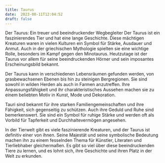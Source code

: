```yaml
---
title: Taurus
date:  2023-08-11T12:04:52
draft: false
---
```


Der Taurus: Ein treuer und beeindruckender Wegbegleiter
Der Taurus ist ein faszinierendes Tier und hat eine lange Geschichte. Diese mächtigen Kreaturen waren in vielen Kulturen ein Symbol für Stärke, Ausdauer und Anmut. Auch in der griechischen Mythologie spielten sie eine wichtige Rolle, besonders im Kampf gegen den Minotaurus. Heutzutage ist der Taurus vor allem für seine beeindruckenden Hörner und sein imposantes Erscheinungsbild bekannt.

Der Taurus kann in verschiedenen Lebensräumen gefunden werden, von grasbewachsenen Ebenen bis hin zu steinigen Bergregionen. Sie sind sowohl in wilden Herden als auch in Farmen anzutreffen. Ihre Anpassungsfähigkeit und ihr charakteristisches Aussehen machen sie zu einem beliebten Motiv in Kunst, Mode und Dekoration.

Tauri sind bekannt für ihre starken Familiengemeinschaften und ihre Fähigkeit, sich gegenseitig zu schützen. Auch ihre Geduld und Ruhe sind bemerkenswert. Sie sind ein Symbol für ruhige Stärke und werden oft als Vorbild für Tapferkeit und Durchhaltevermögen angesehen.

In der Tierwelt gibt es viele faszinierende Kreaturen, und der Taurus ist definitiv einer von ihnen. Seine Majestät und seine symbolische Bedeutung machen ihn zu einem fesselnden Thema für Künstler, Literaten und Tierliebhaber gleichermaßen. Es gibt so viel über diese beeindruckenden Tiere zu lernen, und es lohnt sich, ihre Geschichte und ihren Platz in der Welt zu erkunden.